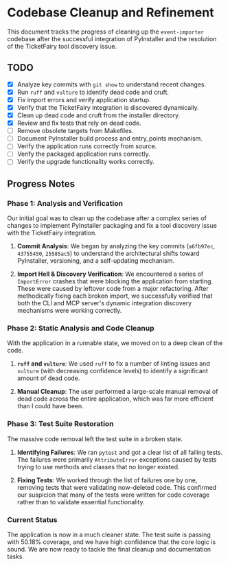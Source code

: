 # Codebase Cleanup and Refinement

This document tracks the progress of cleaning up the `event-importer` codebase after the successful integration of PyInstaller and the resolution of the TicketFairy tool discovery issue.

## TODO

- [X] Analyze key commits with `git show` to understand recent changes.
- [X] Run `ruff` and `vulture` to identify dead code and cruft.
- [X] Fix import errors and verify application startup.
- [X] Verify that the TicketFairy integration is discovered dynamically.
- [X] Clean up dead code and cruft from the installer directory.
- [X] Review and fix tests that rely on dead code.
- [ ] Remove obsolete targets from Makefiles.
- [ ] Document PyInstaller build process and entry_points mechanism.
- [ ] Verify the application runs correctly from source.
- [ ] Verify the packaged application runs correctly.
- [ ] Verify the upgrade functionality works correctly.

## Progress Notes

### Phase 1: Analysis and Verification

Our initial goal was to clean up the codebase after a complex series of changes to implement PyInstaller packaging and fix a tool discovery issue with the TicketFairy integration.

1.  **Commit Analysis**: We began by analyzing the key commits (`a6fb97ec`, `43755450`, `25585ac5`) to understand the architectural shifts toward PyInstaller, versioning, and a self-updating mechanism.

2.  **Import Hell & Discovery Verification**: We encountered a series of `ImportError` crashes that were blocking the application from starting. These were caused by leftover code from a major refactoring. After methodically fixing each broken import, we successfully verified that both the CLI and MCP server's dynamic integration discovery mechanisms were working correctly.

### Phase 2: Static Analysis and Code Cleanup

With the application in a runnable state, we moved on to a deep clean of the code.

1.  **`ruff` and `vulture`**: We used `ruff` to fix a number of linting issues and `vulture` (with decreasing confidence levels) to identify a significant amount of dead code.

2.  **Manual Cleanup**: The user performed a large-scale manual removal of dead code across the entire application, which was far more efficient than I could have been.

### Phase 3: Test Suite Restoration

The massive code removal left the test suite in a broken state.

1.  **Identifying Failures**: We ran `pytest` and got a clear list of all failing tests. The failures were primarily `AttributeError` exceptions caused by tests trying to use methods and classes that no longer existed.

2.  **Fixing Tests**: We worked through the list of failures one by one, removing tests that were validating now-deleted code. This confirmed our suspicion that many of the tests were written for code coverage rather than to validate essential functionality.

### Current Status

The application is now in a much cleaner state. The test suite is passing with 50.18% coverage, and we have high confidence that the core logic is sound. We are now ready to tackle the final cleanup and documentation tasks.
